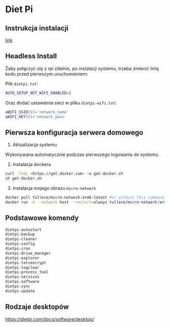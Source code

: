 # Diet Pi

## Instrukcja instalacji

[link](https://pimylifeup.com/raspberry-pi-dietpi/)

## Headless Install

Żaby połączyć się z rpi zdalnie, po instalacji systemu, trzeba zmienić linię kodu przed pierwszym uruchomieniem:

Plik `dietpi.txt`:

```sh
AUTO_SETUP_NET_WIFI_ENABLED=1
```

Oraz dodać ustawienia sieci w pliku `dietpi-wifi.txt`:

```sh
aWIFI_SSID[0]='network_name'
aWIFI_KEY[0]='network_pass'
```

## Pierwsza konfiguracja serwera domowego

1. Aktualizacja systemu

Wykonywana automatycznie podczas pierwszego logowania do systemu.

2. Instalacja dockera

```sh
curl -fsSL <https://get.docker.com> -o get-docker.sh
sh get-docker.sh
```

3. Instalacja mojego obrazu `micro-network`

```sh
docker pull tullece/micro-network:arm6-latest #or without this command, docker will pull automatically
docker run -d --network host --restart=always tullece/micro-network:arm6-latest
```

## Podstawowe komendy

```sh
dietpi-autostart
dietpi-backup
dietpi-cleaner
dietpi-config
dietpi-cron
dietpi-drive_manager
dietpi-explorer
dietpi-letsencrypt
dietpi-logclear
dietpi-process_tool
dietpi-services
dietpi-software
dietpi-sync
dietpi-update
```

## Rodzaje desktopów

<https://dietpi.com/docs/software/desktop/>
